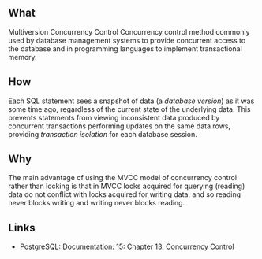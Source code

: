 ## What
Multiversion Concurrency Control
Concurrency control method commonly used by database management systems to provide concurrent access to the database and in programming languages to implement transactional memory.

## How
Each SQL statement sees a snapshot of data (a _database version_) as it was some time ago, regardless of the current state of the underlying data. This prevents statements from viewing inconsistent data produced by concurrent transactions performing updates on the same data rows, providing _transaction isolation_ for each database session.

## Why
The main advantage of using the MVCC model of concurrency control rather than locking is that in MVCC locks acquired for querying (reading) data do not conflict with locks acquired for writing data, and so reading never blocks writing and writing never blocks reading.

## Links
- [PostgreSQL: Documentation: 15: Chapter 13. Concurrency Control](https://www.postgresql.org/docs/current/mvcc.html)